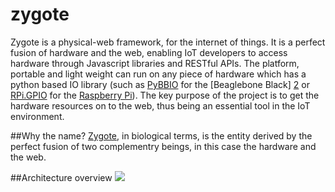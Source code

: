 zygote
======

Zygote is a physical-web framework, for the internet of things. It is a perfect fusion of hardware and the web, enabling IoT developers to access hardware through Javascript libraries and RESTful APIs. The platform, portable and light weight can run on any piece of hardware which has a python based IO library (such as [PyBBIO][1] for the [Beaglebone Black] [2] or [RPi.GPIO][3] for the [Raspberry Pi][4]). The key purpose of the project is to get the hardware resources on to the web, thus being an essential tool in the IoT environment.

[1]: http://github.com/alexanderhiam/PyBBIO
[2]: http://beagleboard.org/black
[3]: https://pypi.python.org/pypi/RPi.GPIO
[4]: http://www.raspberrypi.org/

##Why the name?
[Zygote][5], in biological terms, is the entity derived by the perfect fusion of two complementry beings, in this case the hardware and the web. 

[5]: http://en.wikipedia.org/wiki/Zygote

##Architecture overview
![](https://raw.githubusercontent.com/wiki/kres/zygote/zygote-architecture.png)
